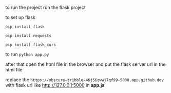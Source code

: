 to run the project run the flask project

to set up flask

`pip install flask`

`pip install requests`

`pip install flask_cors`


to run `python app.py`

after that open the html file in the browser and put the flask server url in the html file

replace the `https://obscure-tribble-46j56qwwj7qf99-5000.app.github.dev` with flask url like http://127.0.0.1:5000 in **app.js**
